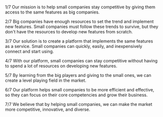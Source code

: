 1/7 Our mission is to help small companies stay competitive by giving them access to the same features as big companies.

2/7 Big companies have enough resources to set the trend and implement new features. Small companies must follow these trends to survive, but they don't have the resources to develop new features from scratch.

3/7 Our solution is to create a platform that implements the same features as a service. Small companies can quickly, easily, and inexpensively connect and start using.

4/7 With our platform, small companies can stay competitive without having to spend a lot of resources on developing new features.

5/7 By learning from the big players and giving to the small ones, we can create a level playing field in the market.

6/7 Our platform helps small companies to be more efficient and effective, so they can focus on their core competencies and grow their business.

7/7 We believe that by helping small companies, we can make the market more competitive, innovative, and diverse.
